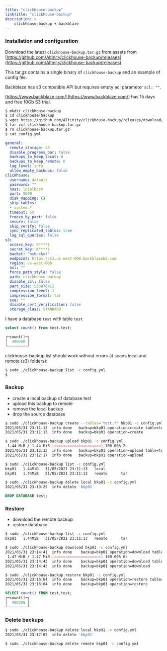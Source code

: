 ```yaml
---
title: "clickhouse-backup"
linkTitle: "clickhouse-backup"
description: >
    clickhouse-backup + backblaze
---
```

### Installation and configuration

Download the latest `clickhouse-backup.tar.gz` from assets from [https://github.com/Altinity/clickhouse-backup/releases](https://github.com/Altinity/clickhouse-backup/releases)

This tar.gz contains a single binary of `clickhouse-backup` and an example of config file.

Backblaze has s3 compatible API but requires empty acl parameter `acl: ""`.

[https://www.backblaze.com/](https://www.backblaze.com/) has 15 days and free 10Gb S3 trial.

```bash
$ mkdir clickhouse-backup
$ cd clickhouse-backup
$ wget https://github.com/Altinity/clickhouse-backup/releases/download/v2.5.20/clickhouse-backup.tar.gz
$ tar zxf clickhouse-backup.tar.gz
$ rm clickhouse-backup.tar.gz
$ cat config.yml
```
```yaml
general:
  remote_storage: s3
  disable_progress_bar: false
  backups_to_keep_local: 0
  backups_to_keep_remote: 0
  log_level: info
  allow_empty_backups: false
clickhouse:
  username: default
  password: ""
  host: localhost
  port: 9000
  disk_mapping: {}
  skip_tables:
  - system.*
  timeout: 5m
  freeze_by_part: false
  secure: false
  skip_verify: false
  sync_replicated_tables: true
  log_sql_queries: false
s3:
  access_key: 0****1
  secret_key: K****1
  bucket: "mybucket"
  endpoint: https://s3.us-west-000.backblazeb2.com
  region: us-west-000
  acl: ""
  force_path_style: false
  path: clickhouse-backup
  disable_ssl: false
  part_size: 536870912
  compression_level: 1
  compression_format: tar
  sse: ""
  disable_cert_verification: false
  storage_class: STANDARD
```

I have a database `test` with table `test`

```sql
select count() from test.test;

┌─count()─┐
│  400000 │
└─────────┘
```

clickhouse-backup list should work without errors (it scans local and remote (s3) folders):

```bash
$ sudo ./clickhouse-backup list -c config.yml
$
```

### Backup

* create a local backup of database test
* upload this backup to remote
* remove the local backup
* drop the source database

```bash
$ sudo ./clickhouse-backup create --tables='test.*' bkp01 -c config.yml
2021/05/31 23:11:13  info done   backup=bkp01 operation=create table=test.test
2021/05/31 23:11:13  info done   backup=bkp01 operation=create

$ sudo ./clickhouse-backup upload bkp01 -c config.yml
 1.44 MiB / 1.44 MiB [=====================] 100.00% 2s
2021/05/31 23:12:13  info done   backup=bkp01 operation=upload table=test.test
2021/05/31 23:12:17  info done   backup=bkp01 operation=upload

$ sudo ./clickhouse-backup list -c config.yml
bkp01   1.44MiB   31/05/2021 23:11:13   local
bkp01   1.44MiB   31/05/2021 23:11:13   remote      tar

$ sudo ./clickhouse-backup delete local bkp01 -c config.yml
2021/05/31 23:13:29  info delete 'bkp01'
```

```sql
DROP DATABASE test;
```

### Restore

* download the remote backup
* restore database

```bash
$ sudo ./clickhouse-backup list -c config.yml
bkp01   1.44MiB   31/05/2021 23:11:13   remote      tar

$ sudo ./clickhouse-backup download bkp01 -c config.yml
2021/05/31 23:14:41  info done    backup=bkp01 operation=download table=test.test
 1.47 MiB / 1.47 MiB [=====================] 100.00% 0s
2021/05/31 23:14:43  info done    backup=bkp01 operation=download table=test.test
2021/05/31 23:14:43  info done    backup=bkp01 operation=download

$ sudo ./clickhouse-backup restore bkp01 -c config.yml
2021/05/31 23:16:04  info done    backup=bkp01 operation=restore table=test.test
2021/05/31 23:16:04  info done    backup=bkp01 operation=restore
```

```sql
SELECT count() FROM test.test;
┌─count()─┐
│  400000 │
└─────────┘
```

### Delete backups

```bash
$ sudo ./clickhouse-backup delete local bkp01 -c config.yml
2021/05/31 23:17:05  info delete 'bkp01'

$ sudo ./clickhouse-backup delete remote bkp01 -c config.yml
```
